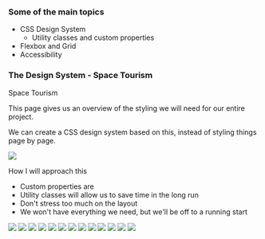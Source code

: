 ### Some of the main topics
 - CSS Design System
    +  Utility classes and custom properties
 - Flexbox and Grid
 - Accessibility


### The Design System - Space Tourism

Space Tourism

This page gives us an overview of
the styling we will need for our
entire project.

We can create a CSS design system
based on this, instead of styling
things page by page.

<img src="outside-img/the-design-system-space-tourism.png">

How I will approach this

- Custom properties are
- Utility classes will allow us to save time
in the long run
- Don't stress too much on the layout
- We won't have everything we need, but
we'll be off to a running start

<img src="outside-img/how-I-will-approach-this.png">

<img src="outside-img/lets-dive-in.png">

<img src="outside-img/utility-classes.png">

<img src="outside-img/color.png">

<img src="outside-img/tick-using-rgb-or-hsl.png">

<img src="outside-img/typography.png">

<img src="outside-img/break-things-up.png">

<img src="outside-img/numbered-titles.png">

<img src="outside-img/finding-the-right-balance.png">

<img src="outside-img/numbered-titles-2.png">

<img src="outside-img/adding-the-spacing.png">

<img src="outside-img/interactive-elements.png">

<img src="outside-img/the-explore-button.png">








